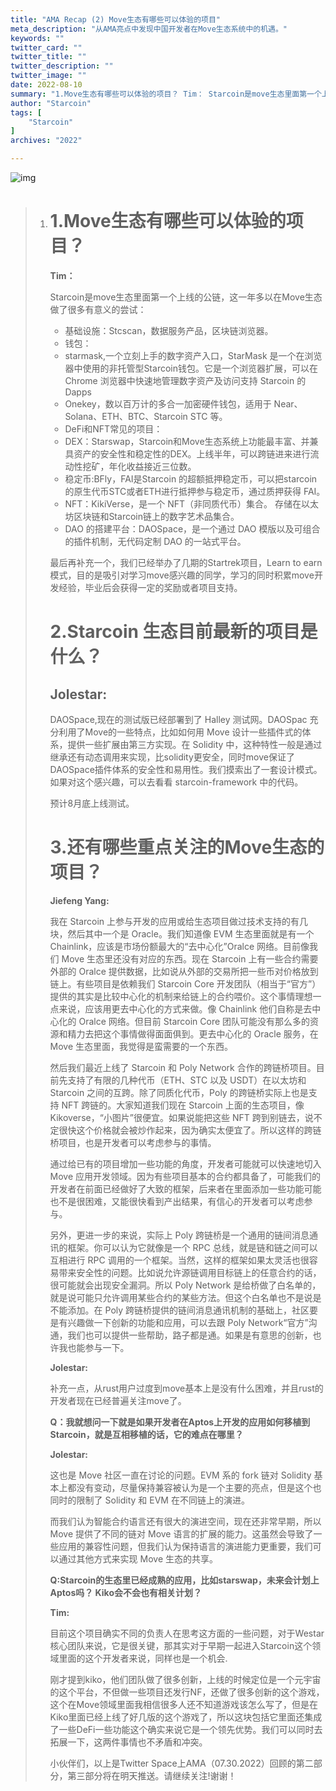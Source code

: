 ```yaml
---
title: "AMA Recap (2) Move生态有哪些可以体验的项目"
meta_description: "从AMA亮点中发现中国开发者在Move生态系统中的机遇。"
keywords: ""
twitter_card: ""
twitter_title: ""
twitter_description: ""
twitter_image: ""
date: 2022-08-10
summary: "1.Move生态有哪些可以体验的项目？ Tim： Starcoin是move生态里面第一个上线的公链，这一年多以在Move生态做了很多有意义的尝试： 基础设施：Stcscan，数据服务产品，区块链浏览器。 钱包： starmask,一个立..."
author: "Starcoin"
tags: [
    "Starcoin"
]
archives: "2022"

---
```


![img](/images/hackathon/amar2.png)

> 1. # 1.Move生态有哪些可以体验的项目？
>
>    **Tim：**
>
>    Starcoin是move生态里面第一个上线的公链，这一年多以在Move生态做了很多有意义的尝试：
>
>    - 基础设施：Stcscan，数据服务产品，区块链浏览器。
>    - 钱包：
>    - starmask,一个立刻上手的数字资产入口，StarMask 是一个在浏览器中使用的非托管型Starcoin钱包。它是一个浏览器扩展，可以在Chrome 浏览器中快速地管理数字资产及访问支持 Starcoin 的 Dapps
>    - Onekey，数以百万计的多合一加密硬件钱包，适用于 Near、Solana、ETH、BTC、Starcoin STC 等。
>    - DeFi和NFT常见的项目：
>    - DEX：Starswap，Starcoin和Move生态系统上功能最丰富、并兼具资产的安全性和稳定性的DEX。上线半年，可以跨链进来进行流动性挖矿，年化收益接近三位数。
>    - 稳定币:BFly，FAI是Starcoin 的超额抵押稳定币，可以把starcoin的原生代币STC或者ETH进行抵押参与稳定币，通过质押获得 FAI。
>    - NFT：KikiVerse，是一个 NFT（非同质代币）集合。 存储在以太坊区块链和Starcoin链上的数字艺术品集合。
>    - DAO 的搭建平台：DAOSpace，是一个通过 DAO 模版以及可组合的插件机制，无代码定制 DAO 的一站式平台。
>
>    最后再补充一个，我们已经举办了几期的Startrek项目，Learn to earn模式，目的是吸引对学习move感兴趣的同学，学习的同时积累move开发经验，毕业后会获得一定的奖励或者项目支持。
>
>    # 2.Starcoin 生态目前最新的项目是什么？
>
>    ## Jolestar:
>
>    DAOSpace,现在的测试版已经部署到了 Halley 测试网。DAOSpac 充分利用了Move的一些特点，比如如何用 Move 设计一些插件式的体系，提供一些扩展由第三方实现。在 Solidity 中，这种特性一般是通过继承还有动态调用来实现，比solidity更安全，同时move保证了DAOSpace插件体系的安全性和易用性。我们摸索出了一套设计模式。如果对这个感兴趣，可以去看看 starcoin-framework 中的代码。
>
>    预计8月底上线测试。
>
>    # 3.还有哪些重点关注的Move生态的项目？
>
>    **Jiefeng Yang:**
>
>    我在 Starcoin 上参与开发的应用或给生态项目做过技术支持的有几块，然后其中一个是 Oracle。我们知道像 EVM 生态里面就是有一个 Chainlink，应该是市场份额最大的“去中心化”Oralce 网络。目前像我们 Move 生态里还没有对应的东西。现在 Starcoin 上有一些合约需要外部的 Oralce 提供数据，比如说从外部的交易所把一些币对价格放到链上。有些项目是依赖我们 Starcoin Core 开发团队（相当于“官方”）提供的其实是比较中心化的机制来给链上的合约喂价。这个事情理想一点来说，应该用更去中心化的方式来做。像 Chainlink 他们自称是去中心化的 Oralce 网络。但目前 Starcoin Core 团队可能没有那么多的资源和精力去把这个事情做得面面俱到。更去中心化的 Oracle 服务，在 Move 生态里面，我觉得是蛮需要的一个东西。
>
>    然后我们最近上线了 Starcoin 和 Poly Network 合作的跨链桥项目。目前先支持了有限的几种代币（ETH、STC 以及 USDT）在以太坊和 Starcoin 之间的互跨。除了同质化代币，Poly 的跨链桥实际上也是支持 NFT 跨链的。大家知道我们现在 Starcoin 上面的生态项目，像 Kikoverse，“小图片”很便宜。如果说能把这些 NFT 跨到别链去，说不定很快这个价格就会被炒作起来，因为确实太便宜了。所以这样的跨链桥项目，也是开发者可以考虑参与的事情。
>
>    通过给已有的项目增加一些功能的角度，开发者可能就可以快速地切入 Move 应用开发领域。因为有些项目基本的合约都具备了，可能我们的开发者在前面已经做好了大致的框架，后来者在里面添加一些功能可能也不是很困难，又能很快看到产出结果，有信心的开发者可以考虑参与。
>
>    另外，更进一步的来说，实际上 Poly 跨链桥是一个通用的链间消息通讯的框架。你可以认为它就像是一个 RPC 总线，就是链和链之间可以互相进行 RPC 调用的一个框架。当然，这样的框架如果太灵活也很容易带来安全性的问题。比如说允许源链调用目标链上的任意合约的话，很可能就会出现安全漏洞。所以 Poly Network 是给桥做了白名单的，就是说可能只允许调用某些合约的某些方法。但这个白名单也不是说是不能添加。在 Poly 跨链桥提供的链间消息通讯机制的基础上，社区要是有兴趣做一下创新的功能和应用，可以去跟 Poly Network“官方”沟通，我们也可以提供一些帮助，路子都是通。如果是有意思的创新，也许我也能参与一下。
>
>    **Jolestar:**
>
>    补充一点，从rust用户过度到move基本上是没有什么困难，并且rust的开发者现在已经普遍关注move了。
>
>    **Q：我就想问一下就是如果开发者在Aptos上开发的应用如何移植到Starcoin，就是互相移植的话，它的难点在哪里？**
>
>    **Jolestar:**
>
>    这也是 Move 社区一直在讨论的问题。EVM 系的 fork 链对 Solidity 基本上都没有变动，尽量保持兼容被认为是一个主要的亮点，但是这个也同时的限制了 Solidity 和 EVM 在不同链上的演进。
>
>    而我们认为智能合约语言还有很大的演进空间，现在还非常早期，所以 Move 提供了不同的链对 Move 语言的扩展的能力。这虽然会导致了一些应用的兼容性问题，但我们认为保持语言的演进能力更重要，我们可以通过其他方式来实现 Move 生态的共享。
>
>    **Q:Starcoin的生态里已经成熟的应用，比如starswap，未来会计划上Aptos吗？ Kiko会不会也有相关计划？**
>
>    **Tim:**
>
>    目前这个项目确实不同的负责人在思考这方面的一些问题，对于Westar核心团队来说，它是很关键，那其实对于早期一起进入Starcoin这个领域里面的这个开发者来说，同样也是一个机会.
>
>    刚才提到kiko，他们团队做了很多创新，上线的时候定位是一个元宇宙的这个平台，不但做一些项目还发行NF，还做了很多创新的这个游戏，这个在Move领域里面我相信很多人还不知道游戏该怎么写了，但是在Kiko里面已经上线了好几版的这个游戏了，所以这块包括它里面还集成了一些DeFi一些功能这个确实来说它是一个领先优势。我们可以同时去拓展一下，这两件事情也不矛盾和冲突。
>
>    小伙伴们，以上是Twitter Space上AMA（07.30.2022）回顾的第二部分，第三部分将在明天推送。请继续关注!谢谢！